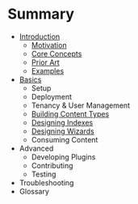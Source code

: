 # Summary

* [Introduction](README.md)
  * [Motivation](motivation.md)
  * [Core Concepts](core-concepts.md)
  * [Prior Art](prior-art.md)
  * [Examples](examples.md)
* [Basics](basics.md)
  * Setup
  * Deployment
  * Tenancy & User Management
  * [Building Content Types](basics/building-content-types.md)
  * [Designing Indexes](basics/designing-indexes.md)
  * [Designing Wizards](basics/designing-wizards.md)
  * Consuming Content
* Advanced
  * Developing Plugins
  * Contributing
  * Testing
* Troubleshooting
* Glossary

